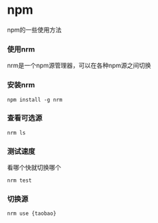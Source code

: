 # npm
npm的一些使用方法
### 使用nrm
nrm是一个npm源管理器，可以在各种npm源之间切换  
### 安装nrm 
```
npm install -g nrm
```
### 查看可选源 
```
nrm ls
```
### 测试速度
看哪个快就切换哪个
```
nrm test
```
### 切换源
```
nrm use {taobao}
```
